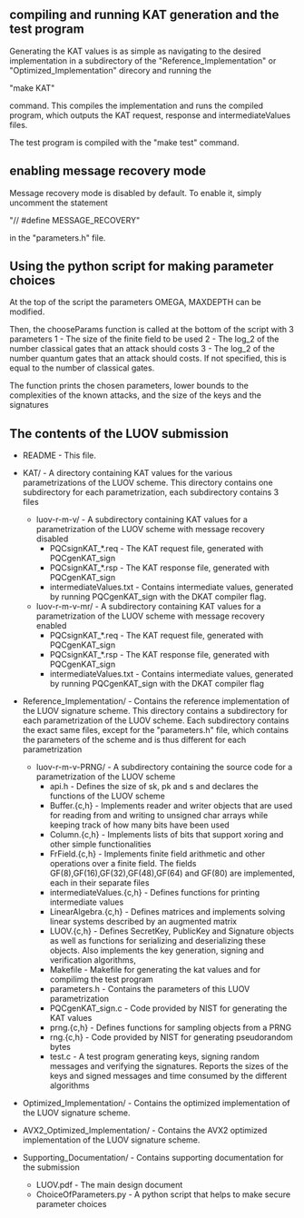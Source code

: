 ## compiling and running KAT generation and the test program

Generating the KAT values is as simple as navigating to the desired implementation in a subdirectory of 
the "Reference_Implementation" or "Optimized_Implementation" direcory and running the

"make KAT" 

command. This compiles the implementation and runs the compiled program, which outputs the KAT request,
response and intermediateValues files.

The test program is compiled with the "make test" command.

## enabling message recovery mode 

Message recovery mode is disabled by default. To enable it, simply uncomment the statement 

"// #define MESSAGE_RECOVERY"

in the "parameters.h" file.

## Using the python script for making parameter choices 

At the top of the script the parameters OMEGA, MAXDEPTH can be modified. 

Then, the chooseParams function is called at the bottom of the script with 3 parameters
1 - The size of the finite field to be used
2 - The log_2 of the number classical gates that an attack should costs
3 - The log_2 of the number quantum gates that an attack should costs. 
    If not specified, this is equal to the number of classical gates.

The function prints the chosen parameters, lower bounds to the complexities of the known attacks,
and the size of the keys and the signatures

## The contents of the LUOV submission

* README 	- This file.


* KAT/			- A directory containing KAT values for the various parametrizations of the LUOV scheme. This directory contains one subdirectory for each parametrization, each subdirectory contains 3 files
    * luov-r-m-v/	- A subdirectory containing KAT values for a parametrization of the LUOV scheme with message recovery disabled
    	* PQCsignKAT_*.req       	- The KAT request file, generated with PQCgenKAT_sign
        * PQCsignKAT_*.rsp      	- The KAT response file, generated with PQCgenKAT_sign
        * intermediateValues.txt 	- Contains intermediate values, generated by running PQCgenKAT_sign with the DKAT compiler flag.
    * luov-r-m-v-mr/	- A subdirectory containing KAT values for a parametrization of the LUOV scheme with message recovery enabled
        * PQCsignKAT_*.req       	- The KAT request file, generated with PQCgenKAT_sign
        * PQCsignKAT_*.rsp      	- The KAT response file, generated with PQCgenKAT_sign
        * intermediateValues.txt 	- Contains intermediate values, generated by running PQCgenKAT_sign with the DKAT compiler flag
* Reference_Implementation/ 	- Contains the reference implementation of the LUOV signature scheme. This directory contains a subdirectory for each parametrization of the LUOV scheme. Each subdirectory contains the exact same files, except for the "parameters.h" file, which contains the parameters of the scheme and is thus different for each parametrization
    * luov-r-m-v-PRNG/		- A subdirectory containing the source code for a parametrization of the LUOV scheme
        * api.h 			- Defines the size of sk, pk and s and declares the functions of the LUOV scheme
        * Buffer.{c,h}		        - Implements reader and writer objects that are used for reading from and writing to unsigned char arrays while keeping track of how many bits have been used
        * Column.{c,h}			- Implements lists of bits that support xoring and other simple functionalities
        * FrField.{c,h} 		- Implements finite field arithmetic and other operations over a finite field. The fields GF(8),GF(16),GF(32),GF(48),GF(64) and GF(80) are implemented, each in their separate files
        * intermediateValues.{c,h}	- Defines functions for printing intermediate values
        * LinearAlgebra.{c,h}		- Defines matrices and implements solving linear systems described by an augmented matrix
        * LUOV.{c,h} 			- Defines SecretKey, PublicKey and Signature objects as well as functions for serializing and deserializing these objects. Also implements the key generation, signing and verification algorithms, 
        * Makefile 			- Makefile for generating the kat values and for compilimg the test program
        * parameters.h	       	        - Contains the parameters of this LUOV parametrization
        * PQCgenKAT_sign.c		- Code provided by NIST for generating the KAT values
        * prng.{c,h}			- Defines functions for sampling objects from a PRNG
        * rng.{c,h}			- Code provided by NIST for generating pseudorandom bytes
        * test.c			- A test program generating keys, signing random messages and verifying the signatures. Reports the sizes of the keys and signed messages and time consumed by the different algorithms 

* Optimized_Implementation/ 	- Contains the optimized implementation of the LUOV signature scheme.

* AVX2_Optimized_Implementation/ 	- Contains the AVX2 optimized implementation of the LUOV signature scheme.

* Supporting_Documentation/	- Contains supporting documentation for the submission
    * LUOV.pdf			- The main design document
    * ChoiceOfParameters.py 	- A python script that helps to make secure parameter choices
